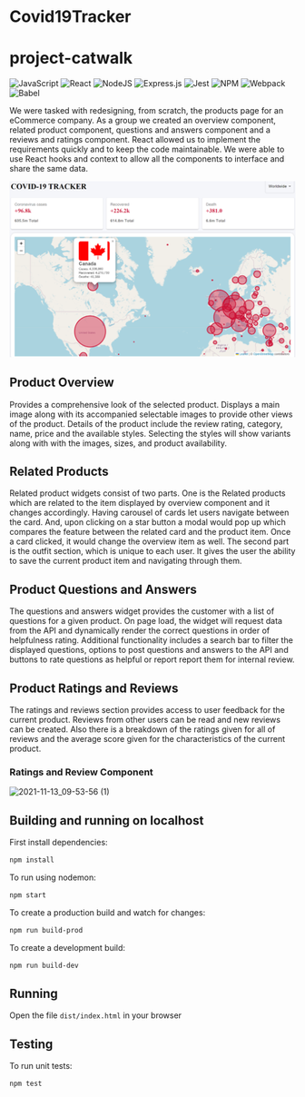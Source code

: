 # Covid19Tracker



# project-catwalk
![JavaScript](https://img.shields.io/badge/javascript-%23323330.svg?style=for-the-badge&logo=javascript&logoColor=%23F7DF1E)
![React](https://img.shields.io/badge/react-%2320232a.svg?style=for-the-badge&logo=react&logoColor=%2361DAFB)
![NodeJS](https://img.shields.io/badge/node.js-6DA55F?style=for-the-badge&logo=node.js&logoColor=white)
![Express.js](https://img.shields.io/badge/express.js-%23404d59.svg?style=for-the-badge&logo=express&logoColor=%2361DAFB)
![Jest](https://img.shields.io/badge/-jest-%23C21325?style=for-the-badge&logo=jest&logoColor=white)
![NPM](https://img.shields.io/badge/NPM-%23000000.svg?style=for-the-badge&logo=npm&logoColor=white)
![Webpack](https://img.shields.io/badge/webpack-%238DD6F9.svg?style=for-the-badge&logo=webpack&logoColor=black)
![Babel](https://img.shields.io/badge/Babel-F9DC3e?style=for-the-badge&logo=babel&logoColor=black)



We were tasked with redesigning, from scratch, the products page for an eCommerce company. As a group we created an overview component, related product component, questions and answers component and a reviews and ratings component. React allowed us to implement the requirements quickly and to keep the code maintainable. We were able to use React hooks and context to allow all the components to interface and share the same data.

![Covid19-Tracker](https://github.com/erinz2020/pictures/blob/main/1.png)


## Product Overview
Provides a comprehensive look of the selected product. Displays a main image along with its accompanied selectable images to provide other views of the product. Details of the product include the review rating, category, name, price and the available styles. Selecting the styles will show variants along with with the images, sizes, and product availability.


## Related Products
Related product widgets consist of two parts. One is the Related products which are related to the item displayed by overview component and it changes accordingly. Having carousel of cards let users navigate between the card. And, upon clicking on a star button a modal would pop up which compares the feature between the related card and the product item. Once a card clicked, it would change the overview item as well. The second part is the outfit section, which is unique to each user. It gives the user the ability to save the current product item and navigating through them.


## Product Questions and Answers
The questions and answers widget provides the customer with a list of questions for a given product. On page load, the widget will request data from the API and dynamically render the correct questions in order of helpfulness rating. Additional functionality includes a search bar to filter the displayed questions, options to post questions and answers to the API and buttons to rate questions as helpful or report report them for internal review.

## Product Ratings and Reviews
The ratings and reviews section provides access to user feedback for the current product. Reviews from other users can be read and new reviews can be created. Also there is a breakdown of the ratings given for all of reviews and the average score given for the characteristics of the current product.

### Ratings and Review Component
![2021-11-13_09-53-56 (1)](https://user-images.githubusercontent.com/54276174/141654272-021a70fe-390e-437a-8477-9b6f401ffe4d.gif)



## Building and running on localhost

First install dependencies:

```sh
npm install
```

To run using nodemon:

```sh
npm start
```

To create a production build and watch for changes:

```sh
npm run build-prod
```

To create a development build:

```sh
npm run build-dev
```

## Running

Open the file `dist/index.html` in your browser

## Testing

To run unit tests:

```sh
npm test
```
